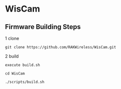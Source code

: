 # WisCam

## Firmware Building Steps

1 clone

	git clone https://github.com/RAKWireless/WisCam.git
	
2 build
	
	execute build.sh
	
	cd WisCam
	
	./scripts/build.sh
